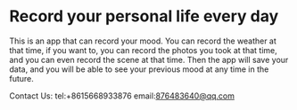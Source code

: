 # Record your personal life every day
This is an app that can record your mood.
You can record the weather at that time, if you want to, you can record the photos you took at that time, and you can even record the scene at that time. Then the app will save your data, and you will be able to see your previous mood at any time in the future.  

Contact Us: tel:+8615668933876 email:876483640@qq.com
